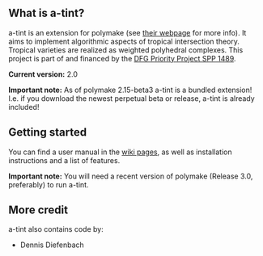 ## What is a-tint? 

a-tint is an extension for polymake (see [their webpage](http://www.polymake.org) for more info). It aims to implement algorithmic aspects of tropical intersection theory. Tropical varieties are realized as weighted polyhedral complexes.
This project is part of and financed by the [DFG Priority Project SPP 1489](http://www.computeralgebra.de/index).

**Current version:** 2.0

**Important note:** As of polymake 2.15-beta3 a-tint is a bundled extension! I.e. if you download the newest perpetual beta or release, a-tint is already included!

## Getting started 

You can find a user manual in the [wiki pages](https://github.com/simonhampe/atint/wiki), as well as installation instructions and a list of features.

**Important note:** You will need a recent version of polymake (Release 3.0, preferably) to run a-tint. 

## More credit 

a-tint also contains code by:

* Dennis Diefenbach
